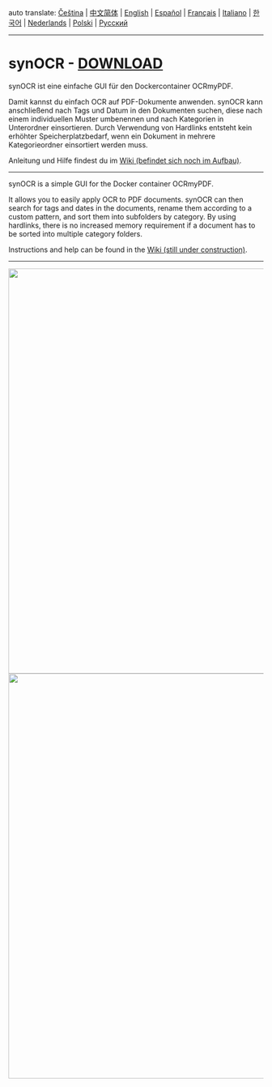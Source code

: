 auto translate: 
[Čeština](https://git-geimist-eu.translate.goog/geimist/synOCR/?_x_tr_sl=de&_x_tr_tl=cs&_x_tr_hl=en) | 
[中文简体](https://git-geimist-eu.translate.goog/geimist/synOCR/?_x_tr_sl=de&_x_tr_tl=zh-CN&_x_tr_hl=en) |
[English](https://git-geimist-eu.translate.goog/geimist/synOCR/?_x_tr_sl=de&_x_tr_tl=en&_x_tr_hl=en) | 
[Español](https://git-geimist-eu.translate.goog/geimist/synOCR/?_x_tr_sl=de&_x_tr_tl=es&_x_tr_hl=en) | 
[Français](https://git-geimist-eu.translate.goog/geimist/synOCR/?_x_tr_sl=de&_x_tr_tl=fr&_x_tr_hl=en) | 
[Italiano](https://git-geimist-eu.translate.goog/geimist/synOCR/?_x_tr_sl=de&_x_tr_tl=it&_x_tr_hl=en) | 
[한국어](https://git-geimist-eu.translate.goog/geimist/synOCR/?_x_tr_sl=de&_x_tr_tl=ko&_x_tr_hl=en) | 
[Nederlands](https://git-geimist-eu.translate.goog/geimist/synOCR/?_x_tr_sl=de&_x_tr_tl=nl&_x_tr_hl=en) | 
[Polski](https://git-geimist-eu.translate.goog/geimist/synOCR/?_x_tr_sl=de&_x_tr_tl=pl&_x_tr_hl=en) | 
[Русский](https://git-geimist-eu.translate.goog/geimist/synOCR/?_x_tr_sl=de&_x_tr_tl=ru&_x_tr_hl=en)   
<hr>
  

# synOCR - [DOWNLOAD](https://geimist.eu/synOCR)

synOCR ist eine einfache GUI für den Dockercontainer OCRmyPDF. 

Damit kannst du einfach OCR auf PDF-Dokumente anwenden. synOCR kann anschließend nach Tags und Datum in den Dokumenten suchen, diese nach einem individuellen Muster umbenennen und nach Kategorien in Unterordner einsortieren. Durch Verwendung von Hardlinks entsteht kein erhöhter Speicherplatzbedarf, wenn ein Dokument in mehrere Kategorieordner einsortiert werden muss.

Anleitung und Hilfe findest du im [Wiki (befindet sich noch im Aufbau)](https://git.geimist.eu/geimist/synOCR/wiki).

___

synOCR is a simple GUI for the Docker container OCRmyPDF. 

It allows you to easily apply OCR to PDF documents. synOCR can then search for tags and dates in the documents, rename them according to a custom pattern, and sort them into subfolders by category. By using hardlinks, there is no increased memory requirement if a document has to be sorted into multiple category folders.

Instructions and help can be found in the [Wiki (still under construction)](https://git.geimist.eu/geimist/synOCR/wiki).

___

<img src="https://git.geimist.eu/geimist/synOCR/raw/branch/master/synOCR_screenshot_1.png" width="800" />
<br>    
<img src="https://git.geimist.eu/geimist/synOCR/raw/branch/master/synOCR_screenshot_2.png" width="800" />
<br> 
